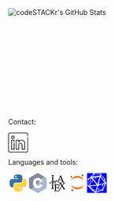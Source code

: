   <img align="left" alt="codeSTACKr's GitHub Stats" src="https://github-readme-stats.vercel.app/api?username=misaelmalqui&show_icons=true&hide_border=false&title_color=ff652f&icon_color=FFE400&bg_color=09131B&text_color=ffffff&border_color=0c1a25" />

<br /><br /><br /><br /><br /><br /><br />
---

Contact: 

<a href="https://www.linkedin.com/in/misael-malqui-cruz-538a8a216/"><img src="./Images/linkedin2.svg" align="left" height="40" width="40" ></a> 

<br /><br /><br />
Languages and tools:

<img src="./Images/python-svgrepo-com.svg" align="left" height="40" width="40" >
<img src="./Images/c-svgrepo-com.svg" align="left" height="40" width="40" >
<img src="./Images/latex-svgrepo-com.svg" align="left" height="40" width="40" >
<img src="./Images/jupyter-svgrepo-com.svg" align="left" height="40" width="40" >
<img src="./Images/icon_sagemath.svg" align="left" height="40" width="40" >
